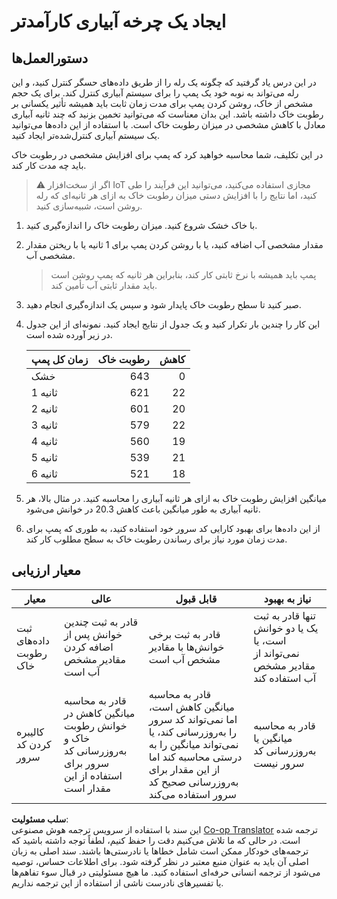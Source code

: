<!--
CO_OP_TRANSLATOR_METADATA:
{
  "original_hash": "ed0fbd6aed084bfba7d5e2f206968c50",
  "translation_date": "2025-08-25T21:26:45+00:00",
  "source_file": "2-farm/lessons/3-automated-plant-watering/assignment.md",
  "language_code": "fa"
}
-->
# ایجاد یک چرخه آبیاری کارآمدتر

## دستورالعمل‌ها

در این درس یاد گرفتید که چگونه یک رله را از طریق داده‌های حسگر کنترل کنید، و این رله می‌تواند به نوبه خود یک پمپ را برای سیستم آبیاری کنترل کند. برای یک حجم مشخص از خاک، روشن کردن پمپ برای مدت زمان ثابت باید همیشه تأثیر یکسانی بر رطوبت خاک داشته باشد. این بدان معناست که می‌توانید تخمین بزنید که چند ثانیه آبیاری معادل با کاهش مشخصی در میزان رطوبت خاک است. با استفاده از این داده‌ها می‌توانید یک سیستم آبیاری کنترل‌شده‌تر ایجاد کنید.

در این تکلیف، شما محاسبه خواهید کرد که پمپ برای افزایش مشخصی در رطوبت خاک باید چه مدت کار کند.

> ⚠️ اگر از سخت‌افزار IoT مجازی استفاده می‌کنید، می‌توانید این فرآیند را طی کنید، اما نتایج را با افزایش دستی میزان رطوبت خاک به ازای هر ثانیه‌ای که رله روشن است، شبیه‌سازی کنید.

1. با خاک خشک شروع کنید. میزان رطوبت خاک را اندازه‌گیری کنید.

1. مقدار مشخصی آب اضافه کنید، یا با روشن کردن پمپ برای 1 ثانیه یا با ریختن مقدار مشخصی آب.

    > پمپ باید همیشه با نرخ ثابتی کار کند، بنابراین هر ثانیه که پمپ روشن است باید مقدار ثابتی آب تأمین کند.

1. صبر کنید تا سطح رطوبت خاک پایدار شود و سپس یک اندازه‌گیری انجام دهید.

1. این کار را چندین بار تکرار کنید و یک جدول از نتایج ایجاد کنید. نمونه‌ای از این جدول در زیر آورده شده است.

    | زمان کل پمپ | رطوبت خاک | کاهش |
    | --- | --: | -: |
    | خشک | 643 |  0 |
    | 1 ثانیه  | 621 | 22 |
    | 2 ثانیه  | 601 | 20 |
    | 3 ثانیه  | 579 | 22 |
    | 4 ثانیه  | 560 | 19 |
    | 5 ثانیه  | 539 | 21 |
    | 6 ثانیه  | 521 | 18 |

1. میانگین افزایش رطوبت خاک به ازای هر ثانیه آبیاری را محاسبه کنید. در مثال بالا، هر ثانیه آبیاری به طور میانگین باعث کاهش 20.3 در خوانش می‌شود.

1. از این داده‌ها برای بهبود کارایی کد سرور خود استفاده کنید، به طوری که پمپ برای مدت زمان مورد نیاز برای رساندن رطوبت خاک به سطح مطلوب کار کند.

## معیار ارزیابی

| معیار | عالی | قابل قبول | نیاز به بهبود |
| -------- | --------- | -------- | ----------------- |
| ثبت داده‌های رطوبت خاک | قادر به ثبت چندین خوانش پس از اضافه کردن مقادیر مشخص آب است | قادر به ثبت برخی خوانش‌ها با مقادیر مشخص آب است | تنها قادر به ثبت یک یا دو خوانش است، یا نمی‌تواند از مقادیر مشخص آب استفاده کند |
| کالیبره کردن کد سرور | قادر به محاسبه میانگین کاهش در خوانش رطوبت خاک و به‌روزرسانی کد سرور برای استفاده از این مقدار است | قادر به محاسبه میانگین کاهش است، اما نمی‌تواند کد سرور را به‌روزرسانی کند، یا نمی‌تواند میانگین را به درستی محاسبه کند اما از این مقدار برای به‌روزرسانی صحیح کد سرور استفاده می‌کند | قادر به محاسبه میانگین یا به‌روزرسانی کد سرور نیست |

**سلب مسئولیت**:  
این سند با استفاده از سرویس ترجمه هوش مصنوعی [Co-op Translator](https://github.com/Azure/co-op-translator) ترجمه شده است. در حالی که ما تلاش می‌کنیم دقت را حفظ کنیم، لطفاً توجه داشته باشید که ترجمه‌های خودکار ممکن است شامل خطاها یا نادرستی‌ها باشند. سند اصلی به زبان اصلی آن باید به عنوان منبع معتبر در نظر گرفته شود. برای اطلاعات حساس، توصیه می‌شود از ترجمه انسانی حرفه‌ای استفاده کنید. ما هیچ مسئولیتی در قبال سوء تفاهم‌ها یا تفسیرهای نادرست ناشی از استفاده از این ترجمه نداریم.